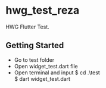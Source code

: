 # hwg_test_reza

HWG Flutter Test.

## Getting Started

- Go to test folder
- Open widget_test.dart file
- Open terminal and input
    $ cd .\test\
    $ dart widget_test.dart
